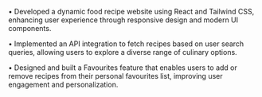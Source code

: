 •	Developed a dynamic food recipe website using React and Tailwind CSS, enhancing user experience through responsive design and modern UI components.

•	Implemented an API integration to fetch recipes based on user search queries, allowing users to explore a diverse range of culinary options.

•	Designed and built a Favourites feature that enables users to add or remove recipes from their personal favourites list, improving user engagement and personalization. 
